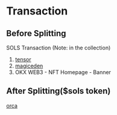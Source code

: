 # Transaction

## Before Splitting

SOLS Transaction (Note: in the collection)

1. [tensor](https://www.tensor.trade/trade/sols_spl20)
2. [magiceden](https://magiceden.io/marketplace/sols_spl20)
3. OKX WEB3 - NFT Homepage - Banner

## After Splitting($sols token)

[orca](https://www.orca.so/?utm_source=ave.ai)
